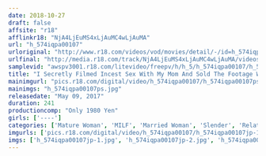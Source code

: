```yaml
---
date: 2018-10-27
draft: false
affsite: "r18"
afflinkr18: "NjA4LjEuMS4xLjAuMC4wLjAuMA"
url: "h_574iqpa00107"
urloriginal: "http://www.r18.com/videos/vod/movies/detail/-/id=h_574iqpa00107"
urlfinal: "http://media.r18.com/track/NjA4LjEuMS4xLjAuMC4wLjAuMA/videos/vod/movies/detail/-/id=h_574iqpa00107"
samplevid: "awspv3001.r18.com/litevideo/freepv/h/h_5/h_574iqpa00107/h_574iqpa00107_dmb_w.mp4"
title: "I Secretly Filmed Incest Sex With My Mom And Sold The Footage Without Permission As An AV 20 Ladies/4 Hours"
mainimgurl: "pics.r18.com/digital/video/h_574iqpa00107/h_574iqpa00107ps.jpg"
mainimgs: "h_574iqpa00107ps.jpg"
releasedate: "May 09, 2017"
duration: 241
productioncomp: "Only 1980 Yen"
girls: ['----']
categories: ['Mature Woman', 'MILF', 'Married Woman', 'Slender', 'Relatives', 'Voyeur', 'Compilation', 'Over 4 Hours']
imgurls: ['pics.r18.com/digital/video/h_574iqpa00107/h_574iqpa00107jp-1.jpg', 'pics.r18.com/digital/video/h_574iqpa00107/h_574iqpa00107jp-2.jpg', 'pics.r18.com/digital/video/h_574iqpa00107/h_574iqpa00107jp-3.jpg', 'pics.r18.com/digital/video/h_574iqpa00107/h_574iqpa00107jp-4.jpg', 'pics.r18.com/digital/video/h_574iqpa00107/h_574iqpa00107jp-5.jpg', 'pics.r18.com/digital/video/h_574iqpa00107/h_574iqpa00107jp-6.jpg', 'pics.r18.com/digital/video/h_574iqpa00107/h_574iqpa00107jp-7.jpg', 'pics.r18.com/digital/video/h_574iqpa00107/h_574iqpa00107jp-8.jpg', 'pics.r18.com/digital/video/h_574iqpa00107/h_574iqpa00107jp-9.jpg', 'pics.r18.com/digital/video/h_574iqpa00107/h_574iqpa00107jp-10.jpg', 'pics.r18.com/digital/video/h_574iqpa00107/h_574iqpa00107jp-11.jpg', 'pics.r18.com/digital/video/h_574iqpa00107/h_574iqpa00107jp-12.jpg', 'pics.r18.com/digital/video/h_574iqpa00107/h_574iqpa00107jp-13.jpg', 'pics.r18.com/digital/video/h_574iqpa00107/h_574iqpa00107jp-14.jpg', 'pics.r18.com/digital/video/h_574iqpa00107/h_574iqpa00107jp-15.jpg', 'pics.r18.com/digital/video/h_574iqpa00107/h_574iqpa00107jp-16.jpg', 'pics.r18.com/digital/video/h_574iqpa00107/h_574iqpa00107jp-17.jpg', 'pics.r18.com/digital/video/h_574iqpa00107/h_574iqpa00107jp-18.jpg', 'pics.r18.com/digital/video/h_574iqpa00107/h_574iqpa00107jp-19.jpg', 'pics.r18.com/digital/video/h_574iqpa00107/h_574iqpa00107jp-20.jpg']
imgs: ['h_574iqpa00107jp-1.jpg', 'h_574iqpa00107jp-2.jpg', 'h_574iqpa00107jp-3.jpg', 'h_574iqpa00107jp-4.jpg', 'h_574iqpa00107jp-5.jpg', 'h_574iqpa00107jp-6.jpg', 'h_574iqpa00107jp-7.jpg', 'h_574iqpa00107jp-8.jpg', 'h_574iqpa00107jp-9.jpg', 'h_574iqpa00107jp-10.jpg', 'h_574iqpa00107jp-11.jpg', 'h_574iqpa00107jp-12.jpg', 'h_574iqpa00107jp-13.jpg', 'h_574iqpa00107jp-14.jpg', 'h_574iqpa00107jp-15.jpg', 'h_574iqpa00107jp-16.jpg', 'h_574iqpa00107jp-17.jpg', 'h_574iqpa00107jp-18.jpg', 'h_574iqpa00107jp-19.jpg', 'h_574iqpa00107jp-20.jpg']
---
```

